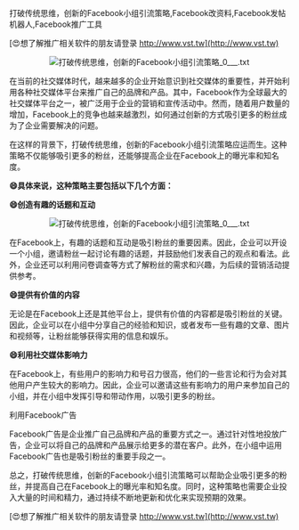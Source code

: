 打破传统思维，创新的Facebook小组引流策略,Facebook改资料,Facebook发帖机器人,Facebook推广工具

[😍想了解推广相关软件的朋友请登录 http://www.vst.tw](http://www.vst.tw)

 <center><img src="https://vst.tw/MP4/tuiguang/png/5.png" alt="打破传统思维，创新的Facebook小组引流策略_0___.txt"></center>

在当前的社交媒体时代，越来越多的企业开始意识到社交媒体的重要性，并开始利用各种社交媒体平台来推广自己的品牌和产品。其中，Facebook作为全球最大的社交媒体平台之一，被广泛用于企业的营销和宣传活动中。然而，随着用户数量的增加，Facebook上的竞争也越来越激烈，如何通过创新的方式吸引更多的粉丝成为了企业需要解决的问题。

在这样的背景下，打破传统思维，创新的Facebook小组引流策略应运而生。这种策略不仅能够吸引更多的粉丝，还能够提高企业在Facebook上的曝光率和知名度。

**😄具体来说，这种策略主要包括以下几个方面：**

**😄创造有趣的话题和互动**

 <center><img src="https://vst.tw/MP4/tuiguang/png/3.png" alt="打破传统思维，创新的Facebook小组引流策略_0___.txt"></center>

在Facebook上，有趣的话题和互动是吸引粉丝的重要因素。因此，企业可以开设一个小组，邀请粉丝一起讨论有趣的话题，并鼓励他们发表自己的观点和看法。此外，企业还可以利用问卷调查等方式了解粉丝的需求和兴趣，为后续的营销活动提供参考。

**😄提供有价值的内容**

无论是在Facebook上还是其他平台上，提供有价值的内容都是吸引粉丝的关键。因此，企业可以在小组中分享自己的经验和知识，或者发布一些有趣的文章、图片和视频等，让粉丝能够获得实用的信息和娱乐。

**😄利用社交媒体影响力**

在Facebook上，有些用户的影响力和号召力很高，他们的一些言论和行为会对其他用户产生较大的影响力。因此，企业可以邀请这些有影响力的用户来参加自己的小组，并在小组中发挥引导和带动作用，以吸引更多的粉丝。

利用Facebook广告

Facebook广告是企业推广自己品牌和产品的重要方式之一。通过针对性地投放广告，企业可以将自己的品牌和产品展示给更多的潜在客户。此外，在小组中运用Facebook广告也是吸引粉丝的重要手段之一。

总之，打破传统思维，创新的Facebook小组引流策略可以帮助企业吸引更多的粉丝，并提高自己在Facebook上的曝光率和知名度。同时，这种策略也需要企业投入大量的时间和精力，通过持续不断地更新和优化来实现预期的效果。

[😍想了解推广相关软件的朋友请登录 http://www.vst.tw](http://www.vst.tw)




